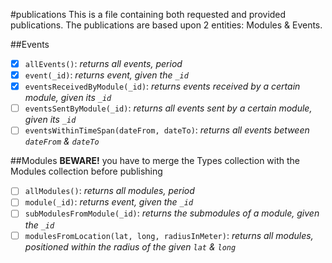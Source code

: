 #publications
This is a file containing both requested and provided publications. The publications are based upon 2 entities: Modules & Events.

##Events
* [x] `allEvents()`: *returns all events, period*
* [x] `event(_id)`: *returns event, given the `_id`*
* [x] `eventsReceivedByModule(_id)`: *returns events received by a certain module, given its `_id`*
* [ ] `eventsSentByModule(_id)`: *returns all events sent by a certain module, given its `_id`*
* [ ] `eventsWithinTimeSpan(dateFrom, dateTo)`: *returns all events between `dateFrom` & `dateTo`*

##Modules
**BEWARE!** you have to merge the Types collection with the Modules collection before publishing

* [ ] `allModules()`: *returns all modules, period*
* [ ] `module(_id)`: *returns event, given the `_id`*
* [ ] `subModulesFromModule(_id)`: *returns the submodules of a module, given the `_id`*
* [ ] `modulesFromLocation(lat, long, radiusInMeter)`: *returns all modules, positioned within the radius of the given `lat` & `long`*
